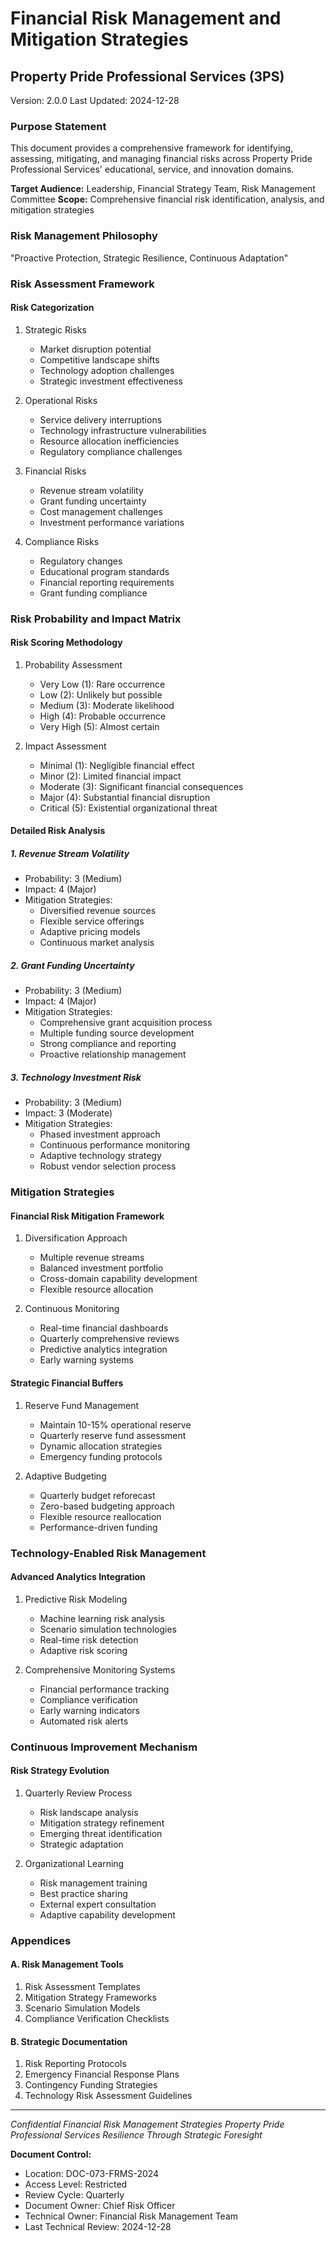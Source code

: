 # Financial Risk Management and Mitigation Strategies
## Property Pride Professional Services (3PS)
Version: 2.0.0
Last Updated: 2024-12-28

### Purpose Statement
This document provides a comprehensive framework for identifying, assessing, mitigating, and managing financial risks across Property Pride Professional Services' educational, service, and innovation domains.

**Target Audience:** Leadership, Financial Strategy Team, Risk Management Committee
**Scope:** Comprehensive financial risk identification, analysis, and mitigation strategies

### Risk Management Philosophy
"Proactive Protection, Strategic Resilience, Continuous Adaptation"

### Risk Assessment Framework

#### Risk Categorization
1. Strategic Risks
   - Market disruption potential
   - Competitive landscape shifts
   - Technology adoption challenges
   - Strategic investment effectiveness

2. Operational Risks
   - Service delivery interruptions
   - Technology infrastructure vulnerabilities
   - Resource allocation inefficiencies
   - Regulatory compliance challenges

3. Financial Risks
   - Revenue stream volatility
   - Grant funding uncertainty
   - Cost management challenges
   - Investment performance variations

4. Compliance Risks
   - Regulatory changes
   - Educational program standards
   - Financial reporting requirements
   - Grant funding compliance

### Risk Probability and Impact Matrix

#### Risk Scoring Methodology
1. Probability Assessment
   - Very Low (1): Rare occurrence
   - Low (2): Unlikely but possible
   - Medium (3): Moderate likelihood
   - High (4): Probable occurrence
   - Very High (5): Almost certain

2. Impact Assessment
   - Minimal (1): Negligible financial effect
   - Minor (2): Limited financial impact
   - Moderate (3): Significant financial consequences
   - Major (4): Substantial financial disruption
   - Critical (5): Existential organizational threat

#### Detailed Risk Analysis

##### 1. Revenue Stream Volatility
- Probability: 3 (Medium)
- Impact: 4 (Major)
- Mitigation Strategies:
  * Diversified revenue sources
  * Flexible service offerings
  * Adaptive pricing models
  * Continuous market analysis

##### 2. Grant Funding Uncertainty
- Probability: 3 (Medium)
- Impact: 4 (Major)
- Mitigation Strategies:
  * Comprehensive grant acquisition process
  * Multiple funding source development
  * Strong compliance and reporting
  * Proactive relationship management

##### 3. Technology Investment Risk
- Probability: 3 (Medium)
- Impact: 3 (Moderate)
- Mitigation Strategies:
  * Phased investment approach
  * Continuous performance monitoring
  * Adaptive technology strategy
  * Robust vendor selection process

### Mitigation Strategies

#### Financial Risk Mitigation Framework
1. Diversification Approach
   - Multiple revenue streams
   - Balanced investment portfolio
   - Cross-domain capability development
   - Flexible resource allocation

2. Continuous Monitoring
   - Real-time financial dashboards
   - Quarterly comprehensive reviews
   - Predictive analytics integration
   - Early warning systems

#### Strategic Financial Buffers
1. Reserve Fund Management
   - Maintain 10-15% operational reserve
   - Quarterly reserve fund assessment
   - Dynamic allocation strategies
   - Emergency funding protocols

2. Adaptive Budgeting
   - Quarterly budget reforecast
   - Zero-based budgeting approach
   - Flexible resource reallocation
   - Performance-driven funding

### Technology-Enabled Risk Management

#### Advanced Analytics Integration
1. Predictive Risk Modeling
   - Machine learning risk analysis
   - Scenario simulation technologies
   - Real-time risk detection
   - Adaptive risk scoring

2. Comprehensive Monitoring Systems
   - Financial performance tracking
   - Compliance verification
   - Early warning indicators
   - Automated risk alerts

### Continuous Improvement Mechanism

#### Risk Strategy Evolution
1. Quarterly Review Process
   - Risk landscape analysis
   - Mitigation strategy refinement
   - Emerging threat identification
   - Strategic adaptation

2. Organizational Learning
   - Risk management training
   - Best practice sharing
   - External expert consultation
   - Adaptive capability development

### Appendices

#### A. Risk Management Tools
1. Risk Assessment Templates
2. Mitigation Strategy Frameworks
3. Scenario Simulation Models
4. Compliance Verification Checklists

#### B. Strategic Documentation
1. Risk Reporting Protocols
2. Emergency Financial Response Plans
3. Contingency Funding Strategies
4. Technology Risk Assessment Guidelines

---

*Confidential Financial Risk Management Strategies*
*Property Pride Professional Services*
*Resilience Through Strategic Foresight*

**Document Control:**
- Location: DOC-073-FRMS-2024
- Access Level: Restricted
- Review Cycle: Quarterly
- Document Owner: Chief Risk Officer
- Technical Owner: Financial Risk Management Team
- Last Technical Review: 2024-12-28
